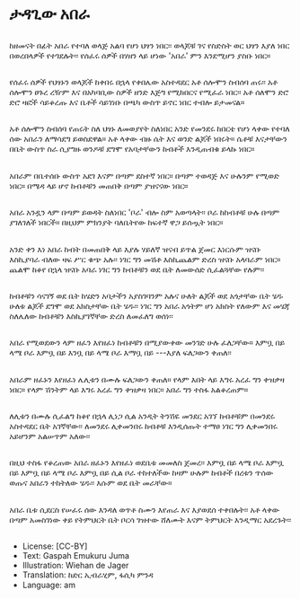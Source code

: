 # ታዳጊው አበራ

##
ከዘመናት በፊት አበራ የተባለ ወላጅ አልባ የሆነ
ህፃን ነበር፡፡ ወላጆቹ ገና የስድስት ወር ህፃን
እያለ ነበር በወረበላዎች የተገደሉት፡፡
የሰፈሩ ሰዎች በሃዘን ላይ ሆነው 'አበራ' ምን
እንደሚሆን ያስቡ ነበር።

##
የሰፈሩ ሰዎች የህፃኑን ወላጆች ከቀበሩ በኋላ
የቀበሌው አስተዳደር አቶ ሰሎሞን ስብሰባ
ጠሩ፡፡
አቶ ሰሎሞን ፀጉረ ረዥም እና በአካባቢው ስዎች
ዘንድ እጅግ የሚከበርና የሚፈራ ነበር፡፡
አቶ ሰለሞን ድሮ ድሮ ዛፎች ሳይቆረጡ እና
ቤቶች ሳይገነቡ በጫካ ውስጥ ይኖር ነበር ተብሎ
ይታመናል።

##
አቶ ሰሎሞን ስብሰባ የጠሩት ስለ ህፃኑ
ለመወያየት ስለነበር አንድ የመንደሩ ከበርቴ የሆነ
ላቀው የተባለ ሰው አበራን ለማሳደግ
ይወስደዋል።
አቶ ላቀው ብዙ ሴት እና ወንድ ልጆች ነበሩት።
ሴቶቹ እናታቸውን በቤት ውስጥ ስራ ሲያግዙ
ወንዶቹ ደግሞ የአባታቸውን ከብቶች እንዲጠብቁ
ይላኩ ነበር።

##
አበራም በቤተሰቡ ውስጥ አደገ እናም በጣም
ደስተኛ ነበር።
በጣም ተወዳጅ እና ሁሉንም የሚወድ ነበር።
በሜዳ ላይ ሆኖ ከብቶቹን መጠበቅ በጣም
ያዝናናው ነበር።

##
አበራ አንዷን ላም በጣም ይወዳት ስለነበር 'ቦራ'
ብሎ ስም አወጣላት፡፡
ቦራ ከከብቶቹ ሁሉ በጣም ያገለገለች ነበርች።
በዚህም ምክንያት ባለቤትየው ከፍተኛ ዋጋ
ይሰጧት ነበር።

##
አንድ ቀን እነ አበራ ከብት በመጠበቅ ላይ እያሉ
ሃይለኛ ዝናብ ይጥል ጀመር እነርሱም ዝናቡ
እስኪያባራ ብለው ዛፍ ሥር ቁጭ አሉ፡፡
ነገር ግን መሽቶ እስኪጨልም ድረስ ዝናቡ
አላባራም ነበር።
ጨልሞ ከቆየ በኋላ ዝናቡ አባራ ነገር ግን
ከብቶቹን ወደ ቤት ለመውሰድ ሲፈልጓቸው
የሉም፡፡

##
ከብቶቹን ሳናገኝ ወደ ቤት ከሄድን አባታችን
አያስገባንም አሉና ሁለት ልጆች ወደ አጎታቸው
ቤት ሄዱ ሁለቱ ልጆች ደግሞ ወደ አክስታቸው
ቤት ሄዱ፡፡
ነገር ግን አበራ አጎትም ሆነ አክስት የለውም እና
መሄጃ ስለሌለው ከብቶቹን እስኪያገኛቸው ድረስ
ለመፈለግ ወሰነ፡፡

##
አበራ የሚወደውን ላም ዘፈን እየዘፈነ ከብቶቹን
በሚያውቀው መንገድ ሁሉ ፈለጋቸው።
እምቧ በይ ላሜ ቦራ
እምቧ በይ እንቧ በይ
ላሜ ቦራ እማቧ በይ ---እያለ ፍለጋውን ቀጠለ፡፡

##
አበራም ዘፈኑን እየዘፈነ ሌሊቱን በሙሉ
ፍለጋውን ቀጠለ።
የላም እበት ላይ እግሩ አረፈ ግን ቀዝቃዛ ነበር።
የላም ሽንትም ላይ እግሩ አረፈ ግን ቀዝቃዛ
ነበር።
አበራ ግን ተስፋ አልቆረጠም።

##
ለሊቱን በሙሉ ሲፈልግ ከቆየ በኋላ ሊነጋ ሲል
አንዲት ትንሽዬ መንደር አገኘ ከብቶቹም
በመንደሩ አስተዳደር ቤት አገኛቸው፡፡
ለመንደሩ ሊቀመንበሩ ከብቶቹ እንዲሰጡት
ተማፀ ነገር ግን ሊቀመንበሩ አይሆንም አልሠጥም
አለው፡፡

##
በዚህ ተስፋ የቆረጠው አበራ ዘፈኑን እየዘፈነ
ወደቤቱ መመለስ ጀመረ፡፡
እምቧ በይ ላሜ ቦራ
እምቧ በይ
እምቧ በይ ላሜ ቦራ
እምቧ በይ ሲል ቦራ ተከተለችው ከዛም ሁሉም
ከብቶች በረቱን ጥሰው ወጡና አበራን ተከትለው
ሄዱ፡፡ እሱም ወደ ቤት መራቸው።

##
አበራ ቤቱ ሲደርስ የሠፈሩ ሰው እንዳለ ወጥቶ ስሙን እየጠራ እና
እያወደሰ ተቀበሉት፡፡
አቶ ላቀው በጣም አመስገነው ቀይ የትምህርት ቤት ቦርሳ ገዝተው
ሸለሙት እናም ትምህርት እንዲማር አደረጉት፡፡

##
* License: [CC-BY]
* Text: Gaspah Emukuru Juma
* Illustration: Wiehan de Jager
* Translation: ከድር ኢብራሂም, ፋሲካ ምንዳ
* Language: am
